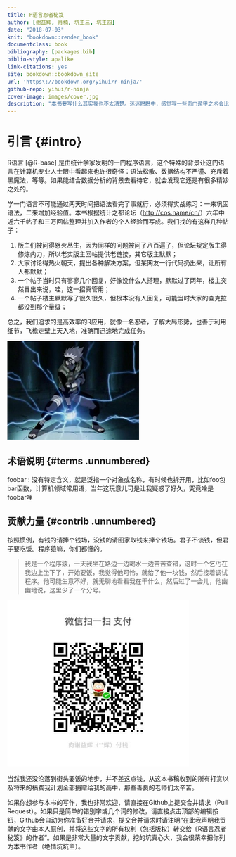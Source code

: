 ```yaml
---
title: R语言忍者秘笈
author: [谢益辉, 肖楠, 坑主三, 坑主四]
date: "2018-07-03"
knit: "bookdown::render_book"
documentclass: book
bibliography: [packages.bib]
biblio-style: apalike
link-citations: yes
site: bookdown::bookdown_site
url: 'https\://bookdown.org/yihui/r-ninja/'
github-repo: yihui/r-ninja
cover-image: images/cover.jpg
description: "本书要写什么其实我也不太清楚。迷迷瞪瞪中，感觉写一些奇门遁甲之术会比较有趣吧，算是程序猿/媛的自娱自乐了，如果在自娱自乐之外，读者能学到一些有用的技能，那就更好了。"
---
```




# 引言 {#intro}

R语言 [@R-base] 是由统计学家发明的一门程序语言，这个特殊的背景让这门语言在计算机专业人士眼中看起来也许很奇怪：语法松散、数据结构不严谨、充斥着黑魔法，等等。如果能结合数据分析的背景去看待它，就会发现它还是有很多精妙之处的。

学一门语言不可能通过两天时间把语法看完了事就行，必须得实战练习：一来巩固语法，二来增加经验值。本书根据统计之都论坛（<http://cos.name/cn/>）六年中近六千帖子和三万回帖整理并加入作者的个人经验而写成。我们找的有这样几种帖子：

1. 版主们被问得怒火丛生，因为同样的问题被问了八百遍了，但论坛规定版主得修炼内力，所以老实版主回帖提供老链接，其它版主默默；
1. 大家讨论得热火朝天，提出各种解决方案，但某网友一行代码扔出来，让所有人都默默；
1. 一个帖子当时只有寥寥几个回复，好像没什么人搭理，默默过了两年，楼主突然冒出来说，哇，这一招真管用；
1. 一个帖子楼主默默写了很久很久，但根本没有人回复，可能当时大家的查克拉都没到那个量级；

总之，我们追求的是高效率的R应用，就像一名忍者，了解大局形势，也善于利用细节，飞檐走壁上天入地，准确而迅速地完成任务。

![](images/cover.jpg)

## 术语说明 {#terms .unnumbered}

foobar
:   没有特定含义，就是泛指一个对象或名称，有时候也拆开用，比如foo包bar函数，计算机领域常用语，当年这玩意儿可是让我疑惑了好久，究竟啥是foobar哩

## 贡献力量 {#contrib .unnumbered}

按照惯例，有钱的请捧个钱场，没钱的请回家取钱来捧个钱场。君子不谈钱，但君子要吃饭。程序猿嘛，你们都懂的。

> 我是一个程序猿，一天我坐在路边一边喝水一边苦苦查错，这时一个乞丐在我边上坐下了，开始要饭，我觉得他可怜，就给了他一块钱，然后接着调试程序。他可能生意不好，就无聊地看看我在干什么，然后过了一会儿，他幽幽地说，这里少了一个分号。

![](images/wechat.png)

当然我还没沦落到街头要饭的地步，并不差这点钱，从这本书稿收到的所有打赏以及将来的稿费我计划全部捐赠给我的高中，那些善良的老师们太辛苦。

如果你想参与本书的写作，我也非常欢迎，请直接在Github上提交合并请求（Pull Request）。如果只是简单的错别字或几个词的修改，请直接点击顶部的编辑按钮，Github会自动为你准备好合并请求，提交合并请求时请注明“在此我声明我贡献的文字由本人原创，并将这些文字的所有权利（包括版权）转交给《R语言忍者秘笈》的作者”。如果是非常大量的文字贡献，挖的坑真心大，我会很荣幸把你列为本书作者（绝情坑坑主）。
